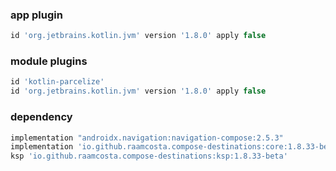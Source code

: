 ### app plugin
````groovy
id 'org.jetbrains.kotlin.jvm' version '1.8.0' apply false
````

### module plugins
````groovy
id 'kotlin-parcelize'
id 'org.jetbrains.kotlin.jvm' version '1.8.0' apply false
````

### dependency
````groovy
implementation "androidx.navigation:navigation-compose:2.5.3"
implementation 'io.github.raamcosta.compose-destinations:core:1.8.33-beta'
ksp 'io.github.raamcosta.compose-destinations:ksp:1.8.33-beta'
````
